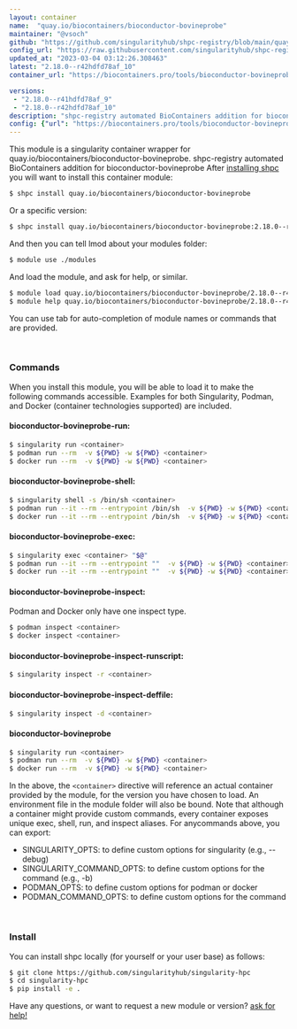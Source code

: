 ```yaml
---
layout: container
name:  "quay.io/biocontainers/bioconductor-bovineprobe"
maintainer: "@vsoch"
github: "https://github.com/singularityhub/shpc-registry/blob/main/quay.io/biocontainers/bioconductor-bovineprobe/container.yaml"
config_url: "https://raw.githubusercontent.com/singularityhub/shpc-registry/main/quay.io/biocontainers/bioconductor-bovineprobe/container.yaml"
updated_at: "2023-03-04 03:12:26.308463"
latest: "2.18.0--r42hdfd78af_10"
container_url: "https://biocontainers.pro/tools/bioconductor-bovineprobe"

versions:
 - "2.18.0--r41hdfd78af_9"
 - "2.18.0--r42hdfd78af_10"
description: "shpc-registry automated BioContainers addition for bioconductor-bovineprobe"
config: {"url": "https://biocontainers.pro/tools/bioconductor-bovineprobe", "maintainer": "@vsoch", "description": "shpc-registry automated BioContainers addition for bioconductor-bovineprobe", "latest": {"2.18.0--r42hdfd78af_10": "sha256:ce617bb12b7d900819e755de250abcb80bf313228d903f26526d254b294ae7b9"}, "tags": {"2.18.0--r41hdfd78af_9": "sha256:2a0680889afab42224c58004981fc6345b9e2a0a0bad92d8d5bafefb8282acb2", "2.18.0--r42hdfd78af_10": "sha256:ce617bb12b7d900819e755de250abcb80bf313228d903f26526d254b294ae7b9"}, "docker": "quay.io/biocontainers/bioconductor-bovineprobe"}
---
```


This module is a singularity container wrapper for quay.io/biocontainers/bioconductor-bovineprobe.
shpc-registry automated BioContainers addition for bioconductor-bovineprobe
After [installing shpc](#install) you will want to install this container module:


```bash
$ shpc install quay.io/biocontainers/bioconductor-bovineprobe
```

Or a specific version:

```bash
$ shpc install quay.io/biocontainers/bioconductor-bovineprobe:2.18.0--r42hdfd78af_10
```

And then you can tell lmod about your modules folder:

```bash
$ module use ./modules
```

And load the module, and ask for help, or similar.

```bash
$ module load quay.io/biocontainers/bioconductor-bovineprobe/2.18.0--r42hdfd78af_10
$ module help quay.io/biocontainers/bioconductor-bovineprobe/2.18.0--r42hdfd78af_10
```

You can use tab for auto-completion of module names or commands that are provided.

<br>

### Commands

When you install this module, you will be able to load it to make the following commands accessible.
Examples for both Singularity, Podman, and Docker (container technologies supported) are included.

#### bioconductor-bovineprobe-run:

```bash
$ singularity run <container>
$ podman run --rm  -v ${PWD} -w ${PWD} <container>
$ docker run --rm  -v ${PWD} -w ${PWD} <container>
```

#### bioconductor-bovineprobe-shell:

```bash
$ singularity shell -s /bin/sh <container>
$ podman run --it --rm --entrypoint /bin/sh  -v ${PWD} -w ${PWD} <container>
$ docker run --it --rm --entrypoint /bin/sh  -v ${PWD} -w ${PWD} <container>
```

#### bioconductor-bovineprobe-exec:

```bash
$ singularity exec <container> "$@"
$ podman run --it --rm --entrypoint ""  -v ${PWD} -w ${PWD} <container> "$@"
$ docker run --it --rm --entrypoint ""  -v ${PWD} -w ${PWD} <container> "$@"
```

#### bioconductor-bovineprobe-inspect:

Podman and Docker only have one inspect type.

```bash
$ podman inspect <container>
$ docker inspect <container>
```

#### bioconductor-bovineprobe-inspect-runscript:

```bash
$ singularity inspect -r <container>
```

#### bioconductor-bovineprobe-inspect-deffile:

```bash
$ singularity inspect -d <container>
```



#### bioconductor-bovineprobe

```bash
$ singularity run <container>
$ podman run --rm  -v ${PWD} -w ${PWD} <container>
$ docker run --rm  -v ${PWD} -w ${PWD} <container>
```


In the above, the `<container>` directive will reference an actual container provided
by the module, for the version you have chosen to load. An environment file in the
module folder will also be bound. Note that although a container
might provide custom commands, every container exposes unique exec, shell, run, and
inspect aliases. For anycommands above, you can export:

 - SINGULARITY_OPTS: to define custom options for singularity (e.g., --debug)
 - SINGULARITY_COMMAND_OPTS: to define custom options for the command (e.g., -b)
 - PODMAN_OPTS: to define custom options for podman or docker
 - PODMAN_COMMAND_OPTS: to define custom options for the command

<br>

### Install

You can install shpc locally (for yourself or your user base) as follows:

```bash
$ git clone https://github.com/singularityhub/singularity-hpc
$ cd singularity-hpc
$ pip install -e .
```

Have any questions, or want to request a new module or version? [ask for help!](https://github.com/singularityhub/singularity-hpc/issues)